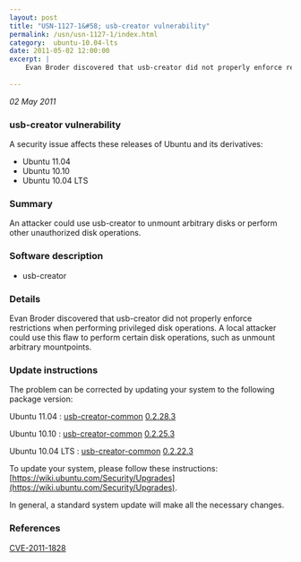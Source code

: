```yaml
---
layout: post
title: "USN-1127-1&#58; usb-creator vulnerability"
permalink: /usn/usn-1127-1/index.html
category:  ubuntu-10.04-lts
date: 2011-05-02 12:00:00
excerpt: |
    Evan Broder discovered that usb-creator did not properly enforce restrictions when performing privileged disk operations. A local attacker could use this flaw to perform certain disk operations, such as unmount arbitrary mountpoints. 
    
--- 
```

 
 

*02 May 2011*

### usb-creator vulnerability

A security issue affects these releases of Ubuntu and its derivatives:

* Ubuntu 11.04
* Ubuntu 10.10
* Ubuntu 10.04 LTS

### Summary

An attacker could use usb-creator to unmount arbitrary disks or perform other unauthorized disk operations.

### Software description

* usb-creator 

### Details

Evan Broder discovered that usb-creator did not properly enforce restrictions when performing privileged disk operations. A local attacker could use this flaw to perform certain disk operations, such as unmount arbitrary mountpoints. 

### Update instructions

The problem can be corrected by updating your system to the following package version:

Ubuntu 11.04
 : [usb-creator-common](https://launchpad.net/ubuntu/+source/usb-creator) <span> [0.2.28.3](https://launchpad.net/ubuntu/+source/usb-creator/0.2.28.3) </span> 

Ubuntu 10.10
 : [usb-creator-common](https://launchpad.net/ubuntu/+source/usb-creator) <span> [0.2.25.3](https://launchpad.net/ubuntu/+source/usb-creator/0.2.25.3) </span> 

Ubuntu 10.04 LTS
 : [usb-creator-common](https://launchpad.net/ubuntu/+source/usb-creator) <span> [0.2.22.3](https://launchpad.net/ubuntu/+source/usb-creator/0.2.22.3) </span> 

To update your system, please follow these instructions: [https://wiki.ubuntu.com/Security/Upgrades](https://wiki.ubuntu.com/Security/Upgrades).

In general, a standard system update will make all the necessary changes. 

### References

 
 [CVE-2011-1828](http://people.ubuntu.com/~ubuntu-security/cve/CVE-2011-1828)
 

